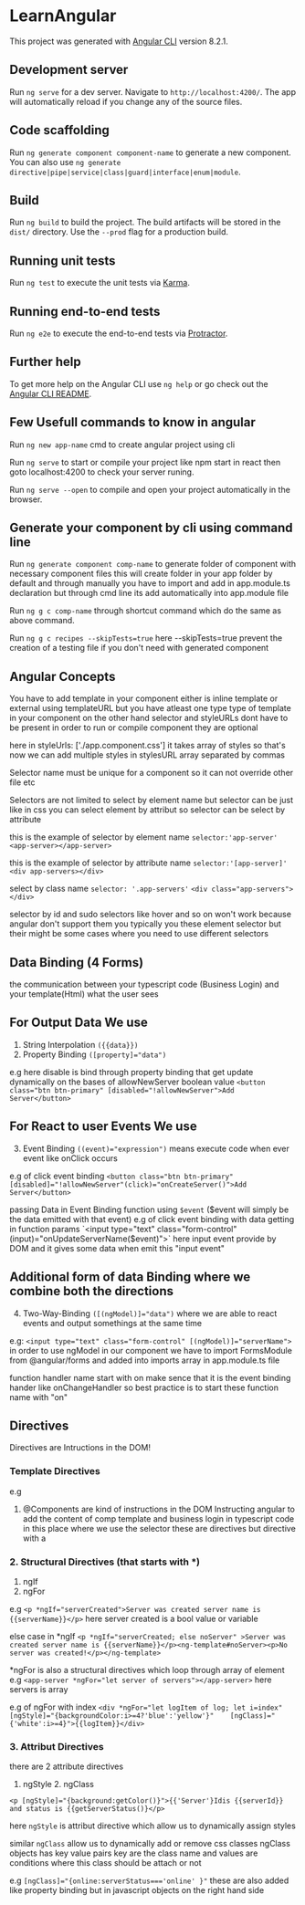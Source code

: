 # LearnAngular

This project was generated with [Angular CLI](https://github.com/angular/angular-cli) version 8.2.1.

## Development server

Run `ng serve` for a dev server. Navigate to `http://localhost:4200/`. The app will automatically reload if you change any of the source files.

## Code scaffolding

Run `ng generate component component-name` to generate a new component. You can also use `ng generate directive|pipe|service|class|guard|interface|enum|module`.

## Build

Run `ng build` to build the project. The build artifacts will be stored in the `dist/` directory. Use the `--prod` flag for a production build.

## Running unit tests

Run `ng test` to execute the unit tests via [Karma](https://karma-runner.github.io).

## Running end-to-end tests

Run `ng e2e` to execute the end-to-end tests via [Protractor](http://www.protractortest.org/).

## Further help

To get more help on the Angular CLI use `ng help` or go check out the [Angular CLI README](https://github.com/angular/angular-cli/blob/master/README.md).


## Few Usefull commands to know in angular

Run `ng new app-name` cmd to create angular project using cli

Run `ng serve` to start or compile your project like npm start in react then goto localhost:4200 to check your server runing.

Run `ng serve --open` to compile and open your project automatically in the browser.

## Generate your component by cli using command line

Run `ng generate component comp-name` to generate folder of component with necessary component files this will create folder in your app folder by default and through manually you have to import and add in app.module.ts declaration but through cmd line its add automatically into app.module file

Run `ng g c comp-name` through shortcut command which do the same as above command.

Run `ng g c recipes --skipTests=true` here --skipTests=true prevent the creation of a testing file if you don't need with generated component

## Angular Concepts
 
You have to add template in your component either is inline template or external using templateURL but you have atleast one type type of template in your component on the other hand selector and styleURLs dont have to be present in order to run or compile component they are optional

here in styleUrls: ['./app.component.css'] it takes array of styles so that's now we can add multiple styles in stylesURL array separated by commas

Selector name must be unique for a component so it can not override other file etc

Selectors are not limited to select by element name but selector can be just like in css you can select element by attribut so selector can be select by attribute 

this is the example of selector by element name
`selector:'app-server'`           
`<app-server></app-server>`

this is the example of selector by attribute name
`selector:'[app-server]'` 
`<div app-servers></div>`

select by class name
`selector: '.app-servers'` 
`<div class="app-servers"></div>`

selector by id and sudo selectors like hover and so on won't work because angular don't support them
you typically you these element selector but their might be some cases where you need to use different selectors


## Data Binding  (4 Forms)
 
the communication between your typescript code (Business Login) and your template(Html) what the user sees

## For Output Data We use

1. String Interpolation `({{data}})`
2. Property Binding `([property]="data")`

e.g here disable is bind through property binding that get update dynamically on the bases of allowNewServer boolean value
`<button class="btn btn-primary" [disabled="!allowNewServer">Add Server</button>`

## For React to user Events We use

3. Event Binding `((event)="expression")`
means execute code when ever event like onClick occurs

e.g of click event binding
`<button class="btn btn-primary" [disabled]="!allowNewServer"(click)="onCreateServer()">Add Server</button>`

passing Data in Event Binding function using `$event` ($event will simply be the data emitted with that event)
e.g of click event binding with data getting in function params
`<input type="text" class="form-control" (input)="onUpdateServerName($event)">`
here input event provide by DOM and it gives some data when emit this "input event" 

## Additional form of data Binding where we combine both the directions 

4. Two-Way-Binding `([(ngModel)]="data")`
where we are able to react events and output somethings at the same time

e.g: `<input type="text" class="form-control" [(ngModel)]="serverName">`
in order to use ngModel in our component we have to import FormsModule from @angular/forms and added into imports array in app.module.ts file

function handler name start with on make sence that it is the event binding hander like onChangeHandler so best practice is to start these function name with "on"

## Directives
 
Directives are Intructions in the DOM!

### Template Directives

e.g
1. @Components are kind of instructions in the DOM Instructing angular to add the  content of comp template and business login in typescript code in this place where we use the selector these are directives but directive with a 

### 2. Structural Directives (that starts with *)

1. ngIf 
2. ngFor

e.g `<p *ngIf="serverCreated">Server was created server name is {{serverName}}</p>` here server created is a bool value or variable

else case in *ngIf
`<p *ngIf="serverCreated; else noServer" >Server was created server name is {{serverName}}</p><ng-template#noServer><p>No server was created!</p></ng-template>`

*ngFor is also a structural directives which loop through array of element 
e.g `<app-server *ngFor="let server of servers"></app-server>` here servers is array 

e.g of ngFor with index
`<div *ngFor="let logItem of log; let i=index" [ngStyle]="{backgroundColor:i>=4?'blue':'yellow'}"    [ngClass]="{'white':i>=4}">{{logItem}}</div>`

### 3. Attribut Directives

there are 2 attribute directives
1. ngStyle  2. ngClass

`<p [ngStyle]="{background:getColor()}">{{'Server'}Idis {{serverId}} and status is {{getServerStatus()}</p>`

here `ngStyle` is attribut directive which allow us to dynamically assign styles

similar `ngClass` allow us to dynamically add or remove css classes ngClass objects has key value pairs key are the class name and values are conditions where this class should be attach or not 


e.g `[ngClass]="{online:serverStatus==='online' }"` these are also added like property binding but in javascript objects on the right hand side 